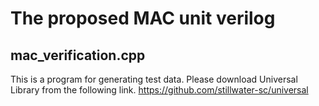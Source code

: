 # The proposed MAC unit verilog
## mac_verification.cpp
This is a program for generating test data.
Please download Universal Library from the following link.
https://github.com/stillwater-sc/universal
